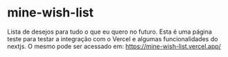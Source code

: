 # mine-wish-list
Lista de desejos para tudo o que eu quero no futuro. Esta é uma página teste para testar a integração com o Vercel e algumas funcionalidades do nextjs.
O mesmo pode ser acessado em: https://mine-wish-list.vercel.app/
